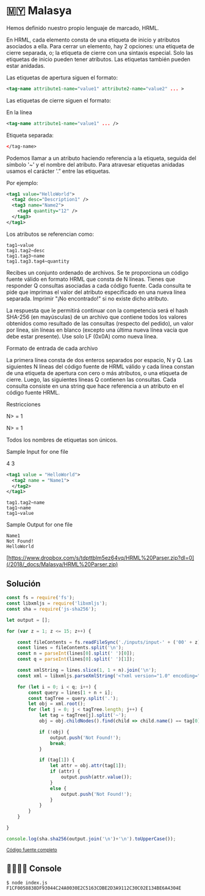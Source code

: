# 🇲🇾 Malasya

Hemos definido nuestro propio lenguaje de marcado, HRML.

En HRML, cada elemento consta de una etiqueta de inicio y atributos asociados a ella. Para cerrar un elemento, hay 2 opciones: una etiqueta de cierre separada, o; la etiqueta de cierre con una sintaxis especial. Solo las etiquetas de inicio pueden tener atributos. Las etiquetas también pueden estar anidadas.

Las etiquetas de apertura siguen el formato:

```xml
<tag-name attribute1-name="value1" attribute2-name="value2" ... >
```

Las etiquetas de cierre siguen el formato:

En la línea
```xml
<tag-name attribute1-name="value1" ... />
```

Etiqueta separada:
```xml
</tag-name>
```

Podemos llamar a un atributo haciendo referencia a la etiqueta, seguida del símbolo '~' y el nombre del atributo. Para atravesar etiquetas anidadas usamos el carácter '.” entre las etiquetas.

Por ejemplo:

```xml
<tag1 value="HelloWorld">
  <tag2 desc="Description1" />
  <tag3 name="Name2">
    <tag4 quantity="12" />
  </tag3>
</tag1>
```

Los atributos se referencian como:

```
tag1~value
tag1.tag2~desc
tag1.tag3~name
tag1.tag3.tag4~quantity
```

Recibes un conjunto ordenado de archivos. Se te proporciona un código fuente válido en formato HRML que consta de N líneas. Tienes que responder Q consultas asociadas a cada código fuente. Cada consulta te pide que imprimas el valor del atributo especificado en una nueva línea separada. Imprimir "¡No encontrado!" si no existe dicho atributo.

La respuesta que le permitirá continuar con la competencia será el hash SHA-256 (en mayúsculas) de un archivo que contiene todos los valores obtenidos como resultado de las consultas (respecto del pedido), un valor por línea, sin líneas en blanco (excepto una última nueva línea vacía que debe estar presente). Use solo LF (0x0A) como nueva línea.

Formato de entrada de cada archivo

La primera línea consta de dos enteros separados por espacio, N y Q. Las siguientes N líneas del código fuente de HRML válido y cada línea constan de una etiqueta de apertura con cero o más atributos, o una etiqueta de cierre. Luego, las siguientes líneas Q contienen las consultas. Cada consulta consiste en una string que hace referencia a un atributo en el código fuente HRML.

Restricciones

N> = 1

N> = 1

Todos los nombres de etiquetas son únicos.

Sample Input for one file

4 3

```xml
<tag1 value = "HelloWorld">
  <tag2 name = "Name1">
  </tag2>
</tag1>
```

```
tag1.tag2~name
tag1~name
tag1~value
```

Sample Output for one file

```
Name1
Not Found!
HelloWorld
```

[https://www.dropbox.com/s/tdpttblm5ez64vq/HRML%20Parser.zip?dl=0](/2018/_docs/Malasya/HRML%20Parser.zip)

## Solución

```js
const fs = require('fs');
const libxmljs = require('libxmljs');
const sha = require('js-sha256');

let output = [];

for (var z = 1; z <= 15; z++) {

    const fileContents = fs.readFileSync('./inputs/input-' + ('00' + z).slice(-2) + '.hrml').toString();
    const lines = fileContents.split('\n');
    const n = parseInt(lines[0].split(' ')[0]);
    const q = parseInt(lines[0].split(' ')[1]);

    const xmlString = lines.slice(1, 1 + n).join('\n');
    const xml = libxmljs.parseXmlString('<?xml version="1.0" encoding="UTF-8"?><root>\n' + xmlString + '</root>');

    for (let i = 0; i < q; i++) {
        const query = lines[1 + n + i];
        const tagTree = query.split('.');
        let obj = xml.root();
        for (let j = 0; j < tagTree.length; j++) {
            let tag = tagTree[j].split('~');
            obj = obj.childNodes().find(child => child.name() == tag[0]);

            if (!obj) {
                output.push('Not Found!');
                break;
            }

            if (tag[1]) {
                let attr = obj.attr(tag[1]);
                if (attr) {
                    output.push(attr.value());
                }
                else {
                    output.push('Not Found!');
                }
            }
        }
    }

}

console.log(sha.sha256(output.join('\n')+'\n').toUpperCase());
```

<small>[Código fuente completo](index.js)</small>

## 👨‍💻👩‍💻 Console

```
$ node index.js
F1CF0058838DF93044C24A0030E2C5163CDBE2D3A9112C30C02E134BE6A4304E
```
